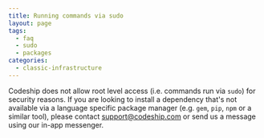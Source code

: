 ```yaml
---
title: Running commands via sudo
layout: page
tags:
  - faq
  - sudo
  - packages
categories:
  - classic-infrastructure
---
```


Codeship does not allow root level access (i.e. commands run via `sudo`) for security reasons. If you are looking to install a dependency that's not available via a language specific package manager (e.g. `gem`, `pip`, `npm` or a similar tool), please contact [support@codeship.com](support@codeship.com) or send us a message using our in-app messenger.
